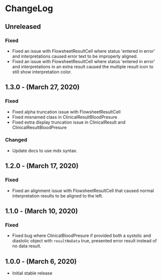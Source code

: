 ChangeLog
=========

Unreleased
-----------------
### Fixed
* Fixed an issue with FlowsheetResultCell where status 'entered in error' and interpretations caused error text to be improperly aligned.
* Fixed an issue with FlowsheetResultCell where status 'entered in error' and interpretations in an extra result caused the multiple result icon to still show interpretation color.

1.3.0 - (March 27, 2020)
----------
### Fixed
* Fixed alpha truncation issue with FlowsheetResultCell
* Fixed misnamed class in ClinicalResultBloodPresure
* Fixed extra display truncation issue in ClinicalResult and ClinicalResultBloodPresure

### Changed
* Update docs to use mdx syntax.

1.2.0 - (March 17, 2020)
----------
### Fixed
* Fixed an alignment issue with FlowsheetResultCell that caused normal interpretation results to be aligned to the left.

1.1.0 - (March 10, 2020)
----------
### Fixed
* Fixed bug where ClinicalBloodPresure if provided both a systolic and diastolic object with `resultNoData` true, presented error result instead of no data result.

1.0.0 - (March 6, 2020)
----------
* Initial stable release
